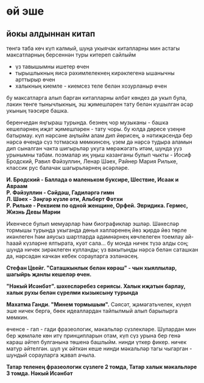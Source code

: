  <!-- ул да булса тынычлыкнын җанда, күздә урнашу мизгеле, һәм шул мизгелдә ачылган пространствода игътибарны  -->
<!-- - хыял эшчәнлеген тояр өчен -->



























# өй эше
## йокы алдыннан китап  
төнгә таба көч күп калмый, шуңа укыячак китапларны мин астагы максатларның берсеннән туры китереп сайлыйм
- үз тавышымны ишетер өчен
- тырышлыкның яисә рәхимлелекнең кирәклегенә ышанычны арттырыр өчен
- халыкның киемле - киемсез теле белән хозурланыр өчен

бу максатларга алып барган китапларны әлбәт көндез дә укып була, 
ләкин төнге тынычлыкның, эш җимешләрен тату белән кушылган әсәр укының тәэсире башка.

беренчедән яңгыраш турында. безнең чор музыканы - башка кешеләрнең иҗат җимешләрен - тату чоры. бу юлда дөресе үзеңне батырмау. күп нәрсәне аңлыйм алам дип йөрисең, ә нәтиҗәсендә бер нәрсә өчендә сүз тотмаска мөмкинсең. үзем дә нәрсә тудыра аламын дип сыналган чакта шигырьләр укуга мөрәжәгать итәм, шунда ууз урынымны табам. поэмалар иң уңыш казанганы булып чыкты - Иосиф Бродский, Равил Фәйзуллин, Ленар Шәех, Райнер Мария Рильке, классик рус балачак шагырьләрнең әсәрләре.

**И. Бродский - Баллада о маленьком буксире, Шествие, Исаак и Авраам  
Р. Фәйзуллин - Сәйдәш, Гадиләргә гимн  
Л. Шәех - Зәңгәр күзле әти, Альберт Фәтхи   
Р. Рильке - Реквием по одной женщине, Орфей. Эвридика. Гермес, Жизнь Девы Марии**  


Икенчесе булып мемуарлар һәм биографиклар эшләр. Шәхесләр тормышы турында укыганда дөнья хәлләренең йөз җирдә йөз төрле икәнлеген һәм аяусыз шартларда әдәмнәрнең көчлелеген тоемлау ай-һааай күзләрне ялтырата, куәт сала... 
бу монда ничек түзә алды соң; шунда ничек зирәклеген кулланды; үз вакытынды нәрсә белән саташкан да, нәрсәдән качкан кебек сорауларга эзләнәсең.

**Стефан Цвейг. "Саташкынлык белән көрәш" - чын хыяллылар, шагыйрь җанлы кешеләр өчен.**

**"Нәкый Исәнбәт". шәхесләребез сериясы. Халык иҗатын барлау, халык рухы белән сүрелми кызыксыну турында**

**Махатма Ганди. "Минем тормышым".** Сәясәт, җәмәгатьчелек, күңел эше ничек бергә, бөек идеаллардан тайпылмый алып барылырга мөмкин.

өченсе - гап - гади фразеологик, мәкальләр сүзлекләре. Шулардан мин бер җөмләле көн итү принципларын отам, күп сүз урына бер генә караш әйтеп булганына төшенә башлыйм. нинди үткер фикер. ничек матур әйтелгән. шул ук әйткән кеше нинди мәкальләр тагы чыгарган - шундый сорауларга җавап ачыла.

**Татар теленең фразеологик сүзлеге 2 томда, Татар халык мәкальләре 3 томда. Нәкый Исәнбәт**


